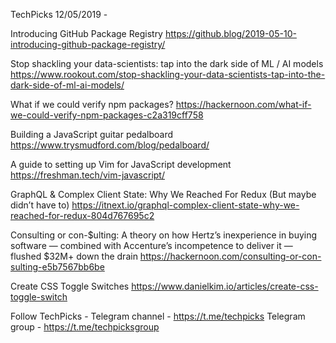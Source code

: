 TechPicks 12/05/2019 -

Introducing GitHub Package Registry
https://github.blog/2019-05-10-introducing-github-package-registry/

Stop shackling your data-scientists: tap into the dark side of ML / AI models
https://www.rookout.com/stop-shackling-your-data-scientists-tap-into-the-dark-side-of-ml-ai-models/

What if we could verify npm packages?
https://hackernoon.com/what-if-we-could-verify-npm-packages-c2a319cff758

Building a JavaScript guitar pedalboard
https://www.trysmudford.com/blog/pedalboard/

A guide to setting up Vim for JavaScript development
https://freshman.tech/vim-javascript/

GraphQL & Complex Client State: Why We Reached For Redux (But maybe didn’t have to)
https://itnext.io/graphql-complex-client-state-why-we-reached-for-redux-804d767695c2

Consulting or con-$ulting: A theory on how Hertz’s inexperience in buying software — combined with Accenture’s incompetence to deliver it — flushed $32M+ down the drain
https://hackernoon.com/consulting-or-con-sulting-e5b7567bb6be

Create CSS Toggle Switches
https://www.danielkim.io/articles/create-css-toggle-switch

Follow TechPicks -
Telegram channel - https://t.me/techpicks
Telegram group - https://t.me/techpicksgroup